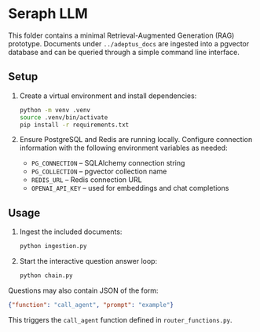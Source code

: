 # Seraph LLM

This folder contains a minimal Retrieval-Augmented Generation (RAG) prototype. Documents
under `../adeptus_docs` are ingested into a pgvector database and can be queried
through a simple command line interface.

## Setup

1. Create a virtual environment and install dependencies:

   ```bash
   python -m venv .venv
   source .venv/bin/activate
   pip install -r requirements.txt
   ```

2. Ensure PostgreSQL and Redis are running locally. Configure connection
   information with the following environment variables as needed:

   - `PG_CONNECTION` – SQLAlchemy connection string
   - `PG_COLLECTION` – pgvector collection name
   - `REDIS_URL` – Redis connection URL
   - `OPENAI_API_KEY` – used for embeddings and chat completions

## Usage

1. Ingest the included documents:

   ```bash
   python ingestion.py
   ```

2. Start the interactive question answer loop:

   ```bash
   python chain.py
   ```

Questions may also contain JSON of the form:

```json
{"function": "call_agent", "prompt": "example"}
```

This triggers the `call_agent` function defined in `router_functions.py`.
